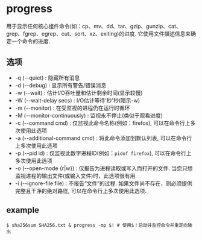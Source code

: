# progress
用于显示任何核心组件命令(如：cp、mv、dd、tar、gzip、gunzip、cat、grep、fgrep、egrep、cut、sort、xz、exiting)的进度. 它使用文件描述信息来确定一个命令的进度.

## 选项
- -q (--quiet) : 隐藏所有消息
- -d (--debug) : 显示所有警告/错误消息
- -w (--wait) : 估计I/O吞吐量和估计剩余时间(显示较慢)
- -W (--wait-delay secs) : I/O估计等待'秒'秒(暗示-w)
- -m (--monitor) : 在受监视的进程仍在运行时循环
- -M (--monitor-continuously) : 监视永不停止(类似于观看进度)
- -c (--command cmd) : 仅监视此命令名称(例如：firefox), 可以在命令行上多次使用此选项
- -a (--additional-command cmd) : 将此命令添加到默认列表, 可以在命令行上多次使用此选项
- -p (--pid id) : 仅监视此数字进程ID(例如：`pidof firefox`), 可以在命令行上多次使用此选项
- -o (--open-mode {r|w}) : 仅报告为进程读取或写入而打开的文件. 当您只想监视进程的输出文件(或输入文件)时，此选项很有用.
- -i (--ignore-file file) : 不报告“文件”的过程. 如果文件尚不存在，则必须提供完整且干净的绝对路径, 可以在命令行上多次使用此选项.

## example
```
$ sha256sum SHA256.txt & progress -mp $! # 使用$！启动并监控命令并重定向输出
```